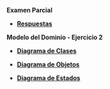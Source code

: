 **Examen Parcial**

- **[Respuestas](documents/Parcial.pdf)**

**Modelo del Dominio - Ejercicio 2**

- **[Diagrama de Clases](diagramaDeClases.md)**

- **[Diagrama de Objetos](diagramaDeObjetos.md)**

- **[Diagrama de Estados](diagramaDeEstados.md)**
